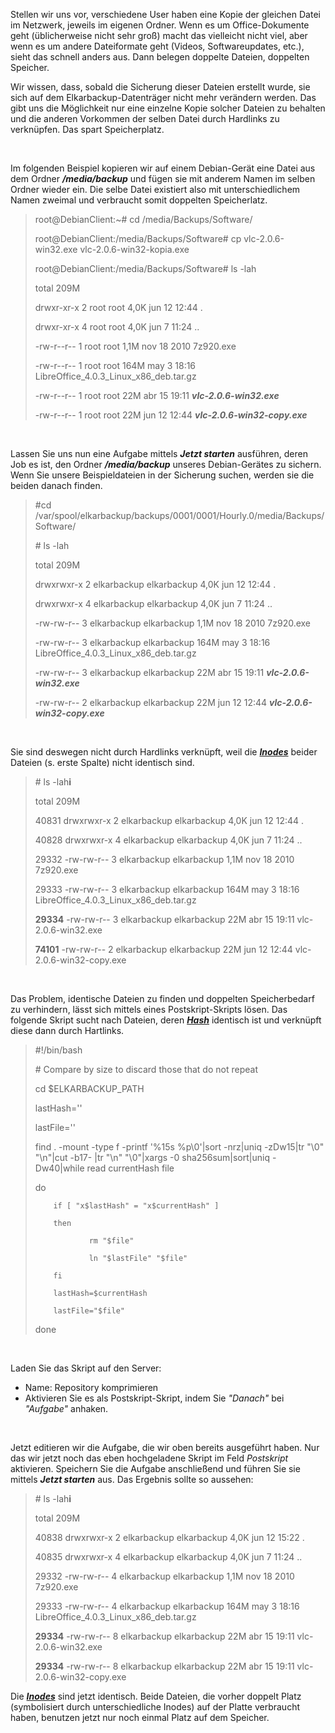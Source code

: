 Stellen wir uns vor, verschiedene User haben eine Kopie der gleichen Datei im Netzwerk, jeweils im eigenen Ordner. Wenn es um Office-Dokumente geht \(üblicherweise nicht sehr groß\) macht das vielleicht nicht viel, aber wenn es um andere Dateiformate geht \(Videos, Softwareupdates, etc.\), sieht das schnell anders aus. Dann belegen doppelte Dateien, doppelten Speicher.

Wir wissen, dass, sobald die Sicherung dieser Dateien erstellt wurde, sie sich auf dem Elkarbackup-Datenträger nicht mehr verändern werden. Das gibt uns die Möglichkeit nur eine einzelne Kopie solcher Dateien zu behalten und die anderen Vorkommen der selben Datei durch Hardlinks zu verknüpfen. Das spart Speicherplatz.

<br />

Im folgenden Beispiel kopieren wir auf einem Debian-Gerät eine Datei aus dem Ordner _**/media/backup**_ und fügen sie mit anderem Namen im selben Ordner wieder ein. Die selbe Datei existiert also mit unterschiedlichem Namen zweimal und verbraucht somit doppelten Speicherlatz.

> root@DebianClient:~\# cd /media/Backups/Software/
>
> root@DebianClient:/media/Backups/Software\# cp vlc-2.0.6-win32.exe vlc-2.0.6-win32-kopia.exe
>
> root@DebianClient:/media/Backups/Software\# ls -lah
>
> total 209M
>
> drwxr-xr-x 2 root root 4,0K jun 12 12:44 .
>
> drwxr-xr-x 4 root root 4,0K jun  7 11:24 ..
>
> -rw-r--r-- 1 root root 1,1M nov 18  2010 7z920.exe
>
> -rw-r--r-- 1 root root 164M may  3 18:16 LibreOffice\_4.0.3\_Linux\_x86\_deb.tar.gz
>
> -rw-r--r-- 1 root root  22M abr 15 19:11 _**vlc-2.0.6-win32.exe**_
>
> -rw-r--r-- 1 root root  22M jun 12 12:44 _**vlc-2.0.6-win32-copy.exe**_

<br />

Lassen Sie uns nun eine Aufgabe mittels _**Jetzt starten**_ ausführen, deren Job es ist, den Ordner _**/media/backup**_ unseres Debian-Gerätes zu sichern. Wenn Sie unsere Beispieldateien in der Sicherung suchen, werden sie die beiden danach finden.

> \#cd /var/spool/elkarbackup/backups/0001/0001/Hourly.0/media/Backups/Software/
>
> \# ls -lah
>
> total 209M
>
> drwxrwxr-x 2 elkarbackup elkarbackup 4,0K jun 12 12:44 .
>
> drwxrwxr-x 4 elkarbackup elkarbackup 4,0K jun  7 11:24 ..
>
> -rw-rw-r-- 3 elkarbackup elkarbackup 1,1M nov 18  2010 7z920.exe
>
> -rw-rw-r-- 3 elkarbackup elkarbackup 164M may  3 18:16 LibreOffice\_4.0.3\_Linux\_x86\_deb.tar.gz
>
> -rw-rw-r-- 3 elkarbackup elkarbackup  22M abr 15 19:11 _**vlc-2.0.6-win32.exe**_
>
> -rw-rw-r-- 2 elkarbackup elkarbackup  22M jun 12 12:44 _**vlc-2.0.6-win32-copy.exe**_

<br />

Sie sind deswegen nicht durch Hardlinks verknüpft, weil die _**[Inodes](https://de.wikipedia.org/wiki/Inode)**_ beider Dateien \(s. erste Spalte\) nicht identisch sind.

> \# ls -lah**i**
>
> total 209M
>
> 40831 drwxrwxr-x 2 elkarbackup elkarbackup 4,0K jun 12 12:44 .
>
> 40828 drwxrwxr-x 4 elkarbackup elkarbackup 4,0K jun  7 11:24 ..
>
> 29332 -rw-rw-r-- 3 elkarbackup elkarbackup 1,1M nov 18  2010 7z920.exe
>
> 29333 -rw-rw-r-- 3 elkarbackup elkarbackup 164M may  3 18:16 LibreOffice\_4.0.3\_Linux\_x86\_deb.tar.gz
>
> **29334** -rw-rw-r-- 3 elkarbackup elkarbackup  22M abr 15 19:11 vlc-2.0.6-win32.exe
>
> **74101** -rw-rw-r-- 2 elkarbackup elkarbackup  22M jun 12 12:44 vlc-2.0.6-win32-copy.exe

<br />

Das Problem, identische Dateien zu finden und doppelten Speicherbedarf zu verhindern, lässt sich mittels eines Postskript-Skripts lösen. Das folgende Skript sucht nach Dateien, deren _**[Hash](https://en.wikipedia.org/wiki/Hash_function)**_ identisch ist und verknüpft diese dann durch Hartlinks.

> \#!/bin/bash
>
> \# Compare by size to discard those that do not repeat
>
>
>
> cd $ELKARBACKUP\_PATH
>
> lastHash=''
>
> lastFile=''
>
>
>
> find . -mount -type f -printf '%15s %p\0'\|sort -nrz\|uniq -zDw15\|tr "\0" "\n"\|cut -b17- \|tr "\n" "\0"\|xargs -0 sha256sum|sort|uniq -Dw40|while read currentHash file
>
> do
>
>         if [ "x$lastHash" = "x$currentHash" ]
>
>         then
>
>                 rm "$file"
>
>                 ln "$lastFile" "$file"
>
>         fi
>
>         lastHash=$currentHash
>
>         lastFile="$file"
>
> done

<br />

Laden Sie das Skript auf den Server:

* Name: Repository komprimieren
* Aktivieren Sie es als Postskript-Skript, indem Sie _"Danach"_ bei _"Aufgabe"_ anhaken.

<br />

Jetzt editieren wir die Aufgabe, die wir oben bereits ausgeführt haben. Nur das wir jetzt noch das eben hochgeladene Skript im Feld _Postskript_ aktivieren. Speichern Sie die Aufgabe anschließend und führen Sie sie mittels _**Jetzt starten**_ aus. Das Ergebnis sollte so aussehen:

> \# ls -lah**i**
>
> total 209M
>
> 40838 drwxrwxr-x 2 elkarbackup elkarbackup 4,0K jun 12 15:22 .
>
> 40835 drwxrwxr-x 4 elkarbackup elkarbackup 4,0K jun  7 11:24 ..
>
> 29332 -rw-rw-r-- 4 elkarbackup elkarbackup 1,1M nov 18  2010 7z920.exe
>
> 29333 -rw-rw-r-- 4 elkarbackup elkarbackup 164M may  3 18:16 LibreOffice\_4.0.3\_Linux\_x86\_deb.tar.gz
>
> **29334** -rw-rw-r-- 8 elkarbackup elkarbackup  22M abr 15 19:11 vlc-2.0.6-win32.exe
>
> **29334** -rw-rw-r-- 8 elkarbackup elkarbackup  22M abr 15 19:11 vlc-2.0.6-win32-copy.exe

Die _**[Inodes](https://de.wikipedia.org/wiki/Inode)**_ sind jetzt identisch. Beide Dateien, die vorher doppelt Platz (symbolisiert durch unterschiedliche Inodes) auf der Platte verbraucht haben, benutzen jetzt nur noch einmal Platz auf dem Speicher.

